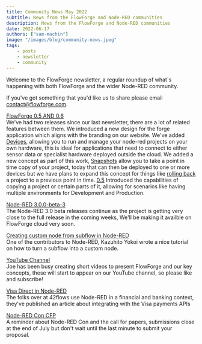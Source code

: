 ```yaml
---
title: Community News May 2022
subtitle: News from the FlowForge and Node-RED communities
description: News from the FlowForge and Node-RED communities
date: 2022-06-17
authors: ["sam-machin"]
image: "/images/blog/community-news.jpeg"
tags:
    - posts
    - newsletter
    - community
---
```


Welcome to the FlowForge newsletter, a regular roundup of what\`s happening with both FlowForge and the wider Node-RED community. 
<!--more-->
If you've got something that you'd like us to share please email [contact@flowforge.com](mailto:contact@flowforge.com).

[FlowForge 0.5 AND 0.6](https://flowforge.com/blog/2022/06/flowforge-06-released/)  
We've had two releases since our last newsletter, there are a lot of related features between them. 
We introduced a new design for the forge application which aligns with the branding on our website.
We've added [Devices](https://flowforge.com/docs/user/concepts/#device), allowing you to run and manage your node-red projects on your own hardware, this is ideal for applications that need to connect to either sensor data or specialist hardware deployed outside the cloud.
We added a new concept as part of this work, [Snapshots](https://flowforge.com/docs/user/concepts/#project-snapshot) allow you to take a point in time copy of your project, today that can then be deployed to one or more devices but we have plans to expand this concept for things like [rolling back](https://github.com/flowforge/flowforge/issues/587) a project to a previous point in time.
[0.5](https://flowforge.com/blog/2022/05/flowforge-05-released/) Introduced the capabilities of copying a project or certain parts of it, allowing for scenarios like having multiple environments for Development and Production.

[Node-RED 3.0.0-beta-3](https://discourse.nodered.org/t/node-red-3-0-0-beta-3-released/64027)  
The Node-RED 3.0 beta releases continue as the project is getting very close to the full release in the coming weeks, We'll be making it availble on FlowForge cloud very soon.

[Creating custom node from subflow in Node-RED](https://kazuhitoyokoi.medium.com/creating-custom-node-from-subflow-in-node-red-ce52cc42bbba)  
One of the contributors to Node-RED, Kazuhito Yokoi wrote a nice tutorial on how to turn a subflow into a custom node.

[YouTube Channel](https://www.youtube.com/channel/UCbBzP8NZbv3WDtlt4UouA-g)  
Joe has been busy creating short videos to present FlowForge and our key concepts, these will start to appear on our YouTube channel, so please like and subscribe!

[Visa Direct in Node-RED](https://www.42flows.tech/blog/why-have-we-decided-to-implement-visa-direct-api-for-node-red/)  
The folks over at 42flows use Node-RED in a financial and banking context, they've published an article about integrating with the Visa payments APIs

[Node-RED Con CFP](https://www.papercall.io/nrcon2022)  
A reminder about Node-RED Con and the call for papers, submissions close at the end of July but don't wait until the last minute to submit your proposal.
